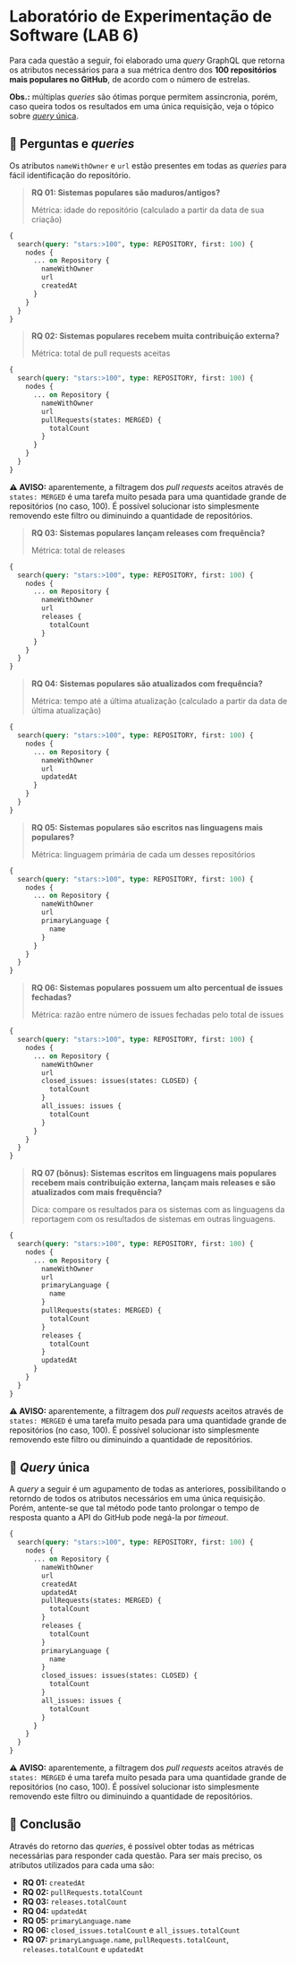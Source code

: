 # Laboratório de Experimentação de Software (LAB 6)

Para cada questão a seguir, foi elaborado uma _query_ GraphQL que retorna os atributos necessários para a sua métrica dentro dos **100 repositórios mais populares no GitHub**, de acordo com o número de estrelas.

**Obs.:** múltiplas _queries_ são ótimas porque permitem assincronia, porém, caso queira todos os resultados em uma única requisição, veja o tópico sobre [_query_ única](#page_with_curl-query-única).

## :bookmark_tabs:  Perguntas e _queries_

Os atributos `nameWithOwner` e `url` estão presentes em todas as _queries_ para fácil identificação do repositório.

> **RQ 01: Sistemas populares são maduros/antigos?**
>
> Métrica: idade do repositório (calculado a partir da data de sua criação)

```GraphQL
{
  search(query: "stars:>100", type: REPOSITORY, first: 100) {
    nodes {
      ... on Repository {
        nameWithOwner
        url
        createdAt
      }
    }
  }
}
```

> **RQ 02: Sistemas populares recebem muita contribuição externa?**
>
> Métrica: total de pull requests aceitas

```GraphQL
{
  search(query: "stars:>100", type: REPOSITORY, first: 100) {
    nodes {
      ... on Repository {
        nameWithOwner
        url
        pullRequests(states: MERGED) {
          totalCount
        }
      }
    }
  }
}
```

**:warning: AVISO:** aparentemente, a filtragem dos _pull requests_ aceitos através de `states: MERGED` é uma tarefa muito pesada para uma quantidade grande de repositórios (no caso, 100). É possível solucionar isto simplesmente removendo este filtro ou diminuindo a quantidade de repositórios.

> **RQ 03: Sistemas populares lançam releases com frequência?**
>
> Métrica: total de releases

```GraphQL
{
  search(query: "stars:>100", type: REPOSITORY, first: 100) {
    nodes {
      ... on Repository {
        nameWithOwner
        url
        releases {
          totalCount
        }
      }
    }
  }
}
```

> **RQ 04: Sistemas populares são atualizados com frequência?**
>
> Métrica: tempo até a última atualização (calculado a partir da data de última atualização)

```GraphQL
{
  search(query: "stars:>100", type: REPOSITORY, first: 100) {
    nodes {
      ... on Repository {
        nameWithOwner
        url
        updatedAt
      }
    }
  }
}
```

> **RQ 05: Sistemas populares são escritos nas linguagens mais populares?**
>
> Métrica: linguagem primária de cada um desses repositórios

```GraphQL
{
  search(query: "stars:>100", type: REPOSITORY, first: 100) {
    nodes {
      ... on Repository {
        nameWithOwner
        url
        primaryLanguage {
          name
        }
      }
    }
  }
}
```

> **RQ 06: Sistemas populares possuem um alto percentual de issues fechadas?**
>
> Métrica: razão entre número de issues fechadas pelo total de issues

```GraphQL
{
  search(query: "stars:>100", type: REPOSITORY, first: 100) {
    nodes {
      ... on Repository {
        nameWithOwner
        url
        closed_issues: issues(states: CLOSED) {
          totalCount
        }
        all_issues: issues {
          totalCount
        }
      }
    }
  }
}
```

> **RQ 07 (bônus): Sistemas escritos em linguagens mais populares recebem mais contribuição externa, lançam mais releases e são atualizados com mais frequência?**
>
> Dica: compare os resultados para os sistemas com as linguagens da reportagem com os resultados de sistemas em outras linguagens.

```GraphQL
{
  search(query: "stars:>100", type: REPOSITORY, first: 100) {
    nodes {
      ... on Repository {
        nameWithOwner
        url
        primaryLanguage {
          name
        }
        pullRequests(states: MERGED) {
          totalCount
        }
        releases {
          totalCount
        }
        updatedAt
      }
    }
  }
}
```

**:warning: AVISO:** aparentemente, a filtragem dos _pull requests_ aceitos através de `states: MERGED` é uma tarefa muito pesada para uma quantidade grande de repositórios (no caso, 100). É possível solucionar isto simplesmente removendo este filtro ou diminuindo a quantidade de repositórios.

## :page_with_curl: _Query_ única

A _query_ a seguir é um agupamento de todas as anteriores, possibilitando o retorndo de todos os atributos necessários em uma única requisição. Porém, antente-se que tal método pode tanto prolongar o tempo de resposta quanto a API do GitHub pode negá-la por _timeout_.

```GraphQL
{
  search(query: "stars:>100", type: REPOSITORY, first: 100) {
    nodes {
      ... on Repository {
        nameWithOwner
        url
        createdAt
        updatedAt
        pullRequests(states: MERGED) {
          totalCount
        }
        releases {
          totalCount
        }
        primaryLanguage {
          name
        }
        closed_issues: issues(states: CLOSED) {
          totalCount
        }
        all_issues: issues {
          totalCount
        }
      }
    }
  }
}
```

**:warning: AVISO:** aparentemente, a filtragem dos _pull requests_ aceitos através de `states: MERGED` é uma tarefa muito pesada para uma quantidade grande de repositórios (no caso, 100). É possível solucionar isto simplesmente removendo este filtro ou diminuindo a quantidade de repositórios.

## :checkered_flag: Conclusão

Através do retorno das _queries_, é possível obter todas as métricas necessárias para responder cada questão. Para ser mais preciso, os atributos utilizados para cada uma são:

- **RQ 01:** `createdAt`
- **RQ 02:** `pullRequests.totalCount`
- **RQ 03:** `releases.totalCount`
- **RQ 04:** `updatedAt`
- **RQ 05:** `primaryLanguage.name`
- **RQ 06:** `closed_issues.totalCount` e `all_issues.totalCount`
- **RQ 07:** `primaryLanguage.name`, `pullRequests.totalCount`, `releases.totalCount` e `updatedAt`
